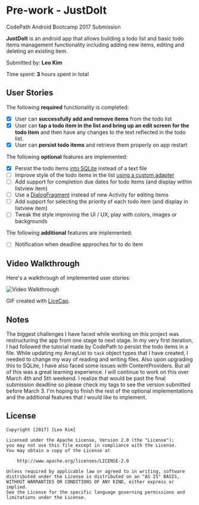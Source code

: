 # Pre-work - JustDoIt
CodePath Android Bootcamp 2017 Submission

**JustDoIt** is an android app that allows building a todo list and basic todo items management functionality including adding new items, editing and deleting an existing item.

Submitted by: **Leo Kim**

Time spent: **3** hours spent in total

## User Stories

The following **required** functionality is completed:

* [X] User can **successfully add and remove items** from the todo list
* [X] User can **tap a todo item in the list and bring up an edit screen for the todo item** and then have any changes to the text reflected in the todo list.
* [X] User can **persist todo items** and retrieve them properly on app restart

The following **optional** features are implemented:

* [X] Persist the todo items [into SQLite](http://guides.codepath.com/android/Persisting-Data-to-the-Device#sqlite) instead of a text file
* [ ] Improve style of the todo items in the list [using a custom adapter](http://guides.codepath.com/android/Using-an-ArrayAdapter-with-ListView)
* [ ] Add support for completion due dates for todo items (and display within listview item)
* [ ] Use a [DialogFragment](http://guides.codepath.com/android/Using-DialogFragment) instead of new Activity for editing items
* [ ] Add support for selecting the priority of each todo item (and display in listview item)
* [ ] Tweak the style improving the UI / UX, play with colors, images or backgrounds

The following **additional** features are implemented:

* [ ] Notification when deadline approches for to do item

## Video Walkthrough 

Here's a walkthrough of implemented user stories:

<img src='http://i.imgur.com/q9Gy7On.gif' title='Video Walkthrough' width='' alt='Video Walkthrough' />

GIF created with [LiceCap](http://www.cockos.com/licecap/).

## Notes

The biggest challenges I have faced while working on this project was restructuring the app from one stage to next stage. In my very first iteration, I had followed the tutorial made by CodePath to persist the todo items in a file. While updating my ArrayList<String> to `task` object types that I have created, I needed to change my way of reading and writing files. Also upon upgrading this to SQLite, I have also faced some issues with ContentProviders. But all of this was a great learning experience. I will continue to work on this over March 4th and 5th weekend. I realize that would be past the final submission deadline so please check my tags to see the version submitted before March 3. I'm hoping to finish the rest of the optional implementations and the additional features that I would like to implement. 

## License

    Copyright [2017] [Leo Kim]

    Licensed under the Apache License, Version 2.0 (the "License");
    you may not use this file except in compliance with the License.
    You may obtain a copy of the License at

        http://www.apache.org/licenses/LICENSE-2.0

    Unless required by applicable law or agreed to in writing, software
    distributed under the License is distributed on an "AS IS" BASIS,
    WITHOUT WARRANTIES OR CONDITIONS OF ANY KIND, either express or implied.
    See the License for the specific language governing permissions and
    limitations under the License.

